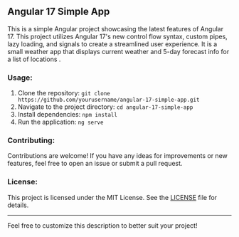 
## Angular 17 Simple App

This is a simple Angular project showcasing the latest features of Angular 17. This project utilizes Angular 17's new control flow syntax, custom pipes, lazy loading, and signals to create a streamlined user experience.
It is a small weather app that displays current weather and 5-day forecast info for a list of locations .

### Usage:
1. Clone the repository: `git clone https://github.com/yourusername/angular-17-simple-app.git`
2. Navigate to the project directory: `cd angular-17-simple-app`
3. Install dependencies: `npm install`
4. Run the application: `ng serve`

### Contributing:
Contributions are welcome! If you have any ideas for improvements or new features, feel free to open an issue or submit a pull request.

### License:
This project is licensed under the MIT License. See the [LICENSE](LICENSE) file for details.

---

Feel free to customize this description to better suit your project!
